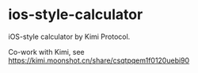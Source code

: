# ios-style-calculator

iOS-style calculator by Kimi Protocol.

Co-work with Kimi, see https://kimi.moonshot.cn/share/csqtpqem1f0120uebi90
